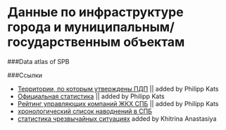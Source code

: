 Данные по инфраструктуре города и муниципальным/государственным объектам
==================

###Data atlas of SPB



###Ссылки

- [Территории, по которым утверждены ПДП](http://data.gov.spb.ru/datasets/6255/) || added by Philipp Kats
- [Официальная статистика](http://gov.spb.ru/helper/new_stat/) || added by Philipp Kats
- [Рейтинг управляющих компаний ЖКХ СПБ](http://www.gilkom-complex.ru/index.php?option=com_mtree&task=viewlink&link_id=1907) || added by Philipp Kats
- [хронологический список наводнений в СПБ](http://www.nevariver.ru/flood_list.php)
- [статистика чрезвычайных ситуациях](http://www.mchs.gov.ru/stats/CHrezvichajnie_situacii)
added by Khitrina Anastasiya

